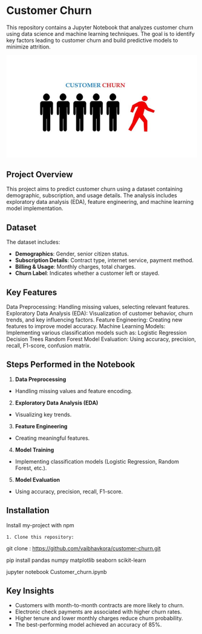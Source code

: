 
# Customer Churn

This repository contains a Jupyter Notebook that analyzes customer churn using data science and machine learning techniques. The goal is to identify key factors leading to customer churn and build predictive models to minimize attrition.



![Image_Alt](cus.jpg)



## Project Overview

This project aims to predict customer churn using a dataset containing demographic, subscription, and usage details. The analysis includes exploratory data analysis (EDA), feature engineering, and machine learning model implementation.

## Dataset

The dataset includes:
- **Demographics**: Gender, senior citizen status.
- **Subscription Details**: Contract type, internet service, payment method.
- **Billing & Usage**: Monthly charges, total charges.
- **Churn Label**: Indicates whether a customer left or stayed.
## Key Features

Data Preprocessing: Handling missing values, selecting relevant features.
Exploratory Data Analysis (EDA): Visualization of customer behavior, churn trends, and key influencing factors.
Feature Engineering: Creating new features to improve model accuracy.
Machine Learning Models: Implementing various classification models such as:
Logistic Regression
Decision Trees
Random Forest
Model Evaluation: Using accuracy, precision, recall, F1-score, confusion matrix.


## Steps Performed in the Notebook

 1. **Data Preprocessing** 
 - Handling missing values and feature encoding.
2. **Exploratory Data Analysis (EDA)** 
- Visualizing key   trends.
3. **Feature Engineering** 
 - Creating meaningful features.
4. **Model Training** 
- Implementing classification models (Logistic Regression, Random Forest, etc.).
5. **Model Evaluation** 
- Using accuracy, precision, recall, F1-score.
## Installation

Install my-project with npm

```
1. Clone this repository:
   ```
   git clone : https://github.com/vaibhavkora/customer-churn.git

pip install pandas numpy matplotlib seaborn scikit-learn

jupyter notebook Customer_churn.ipynb


    
## Key Insights
- Customers with month-to-month contracts are more likely to churn.
- Electronic check payments are associated with higher churn rates.
- Higher tenure and lower monthly charges reduce churn probability.
- The best-performing model achieved an accuracy of 85%.
